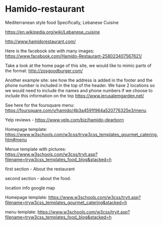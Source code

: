 # Hamido-restaurant

Mediterranean style food
Specifically, Lebanese Cuisine

https://en.wikipedia.org/wiki/Lebanese_cuisine


http://www.hamidorestaurant.com/


Here is the facebook site with many images:
https://www.facebook.com/Hamido-Restaurant-258023407567621/


Take a look at the home page of this site, we would like to mimic parts of the format:
http://zosgoodburger.com/

Another example site: see how the address is added in the footer and the phone number is included in the top of the header.
We have 2 locations so we would need to include the names and phone numbers if we choose to include this information on the top
https://www.jerusalemgarden.net/


See here for the foursquare menu:
https://foursquare.com/v/hamido/4b3a4591f964a520776325e3/menu


Yelp reviews - 
https://www.yelp.com/biz/hamido-dearborn

Homepage template:
https://www.w3schools.com/w3css/tryw3css_templates_gourmet_catering.htm#menu

Menue template with pictures:
https://www.w3schools.com/w3css/tryit.asp?filename=tryw3css_templates_food_blog&stacked=h


first section - About  the restaurant

second section - about the food.

location info
google map

Homepage template:
https://www.w3schools.com/w3css/tryit.asp?filename=tryw3css_templates_gourmet_catering&stacked=h

menu template:
https://www.w3schools.com/w3css/tryit.asp?filename=tryw3css_templates_food_blog&stacked=h